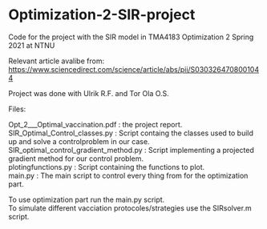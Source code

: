# Optimization-2-SIR-project
Code for the project with the SIR model in TMA4183 Optimization 2 Spring 2021 at NTNU

Relevant article avalibe from: https://www.sciencedirect.com/science/article/abs/pii/S0303264708001044

Project was done with Ulrik R.F. and Tor Ola O.S.

Files:


Opt_2___Optimal_vaccination.pdf         : the project report. \
SIR_Optimal_Control_classes.py          : Script containg the classes used to build up and solve a controlproblem in our case. \
SIR_optimal_control_gradient_method.py  : Script implementing a projected gradient method for our control problem. \
plotingfunctions.py 			              : Script containing the functions to plot.\
main.py                    		          : The main script to control every thing from for the optimization part.

To use optimization part run the main.py script. \
To simulate different vacciation protocoles/strategies use the SIRsolver.m script.
